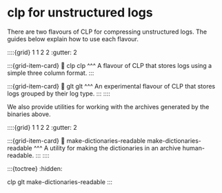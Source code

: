 # clp for unstructured logs

There are two flavours of CLP for compressing unstructured logs. The guides below explain how to use
each flavour.

::::{grid} 1 1 2 2
:gutter: 2

:::{grid-item-card}
:link: clp
clp
^^^
A flavour of CLP that stores logs using a simple three column format.
:::

:::{grid-item-card}
:link: glt
glt
^^^
An experimental flavour of CLP that stores logs grouped by their log type.
:::
::::

We also provide utilities for working with the archives generated by the binaries above.

::::{grid} 1 1 2 2
:gutter: 2

:::{grid-item-card}
:link: make-dictionaries-readable
make-dictionaries-readable
^^^
A utility for making the dictionaries in an archive human-readable.
:::
::::

:::{toctree}
:hidden:

clp
glt
make-dictionaries-readable
:::
